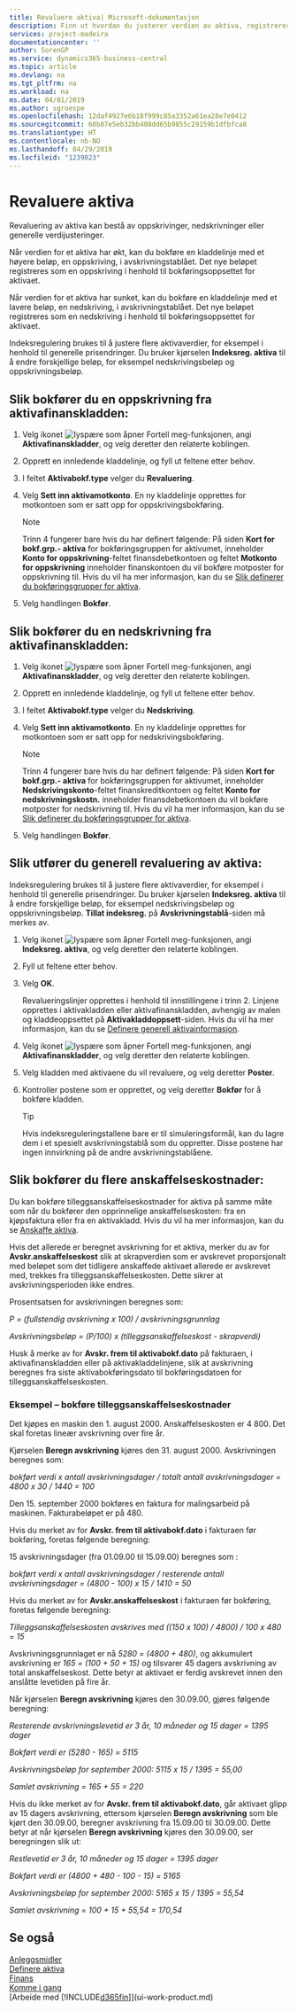 ```yaml
---
title: Revaluere aktiva| Microsoft-dokumentasjon
description: Finn ut hvordan du justerer verdien av aktiva, registrerer nye beløp som en nedskrivning eller oppskrivning, og bokfører flere anskaffelseskostnader.
services: project-madeira
documentationcenter: ''
author: SorenGP
ms.service: dynamics365-business-central
ms.topic: article
ms.devlang: na
ms.tgt_pltfrm: na
ms.workload: na
ms.date: 04/01/2019
ms.author: sgroespe
ms.openlocfilehash: 12daf4927e6b18f999c85a3352a61ea28e7e0412
ms.sourcegitcommit: 60b87e5eb32bb408dd65b9855c29159b1dfbfca8
ms.translationtype: HT
ms.contentlocale: nb-NO
ms.lasthandoff: 04/29/2019
ms.locfileid: "1239823"
---
```

# <a name="revalue-fixed-assets"></a>Revaluere aktiva
Revaluering av aktiva kan bestå av oppskrivinger, nedskrivninger eller generelle verdijusteringer.

Når verdien for et aktiva har økt, kan du bokføre en kladdelinje med et høyere beløp, en oppskriving, i avskrivningstablået. Det nye beløpet registreres som en oppskriving i henhold til bokføringsoppsettet for aktivaet.

Når verdien for et aktiva har sunket, kan du bokføre en kladdelinje med et lavere beløp, en nedskriving, i avskrivningstablået. Det nye beløpet registreres som en nedskriving i henhold til bokføringsoppsettet for aktivaet.

Indeksregulering brukes til å justere flere aktivaverdier, for eksempel i henhold til generelle prisendringer. Du bruker kjørselen **Indeksreg. aktiva** til å endre forskjellige beløp, for eksempel nedskrivingsbeløp og oppskrivningsbeløp.

## <a name="to-post-an-appreciation-from-the-fixed-asset-gl-journal"></a>Slik bokfører du en oppskrivning fra aktivafinanskladden:
1. Velg ikonet ![lyspære som åpner Fortell meg-funksjonen](media/ui-search/search_small.png "Fortell hva du vil gjøre"), angi **Aktivafinanskladder**, og velg deretter den relaterte koblingen.  
2. Opprett en innledende kladdelinje, og fyll ut feltene etter behov.
3. I feltet **Aktivabokf.type** velger du **Revaluering**.
4. Velg **Sett inn aktivamotkonto**. En ny kladdelinje opprettes for motkontoen som er satt opp for oppskrivingsbokføring.

    > [!NOTE]  
    >   Trinn 4 fungerer bare hvis du har definert følgende: På siden **Kort for bokf.grp.- aktiva** for bokføringsgruppen for aktivumet, inneholder **Konto for oppskrivning**-feltet finansdebetkontoen og feltet **Motkonto for oppskrivning** inneholder finanskontoen du vil bokføre motposter for oppskrivning til. Hvis du vil ha mer informasjon, kan du se [Slik definerer du bokføringsgrupper for aktiva](fa-how-setup-general.md#to-set-up-fixed-asset-posting-groups).  
5. Velg handlingen **Bokfør**.

## <a name="to-post-a-write-down-from-the-fixed-asset-gl-journal"></a>Slik bokfører du en nedskrivning fra aktivafinanskladden:
1. Velg ikonet ![lyspære som åpner Fortell meg-funksjonen](media/ui-search/search_small.png "Fortell hva du vil gjøre"), angi **Aktivafinanskladder**, og velg deretter den relaterte koblingen.  
2. Opprett en innledende kladdelinje, og fyll ut feltene etter behov.
3. I feltet **Aktivabokf.type** velger du **Nedskriving**.
4. Velg **Sett inn aktivamotkonto**. En ny kladdelinje opprettes for motkontoen som er satt opp for nedskrivingsbokføring.

    > [!NOTE]  
    >   Trinn 4 fungerer bare hvis du har definert følgende: På siden **Kort for bokf.grp.- aktiva** for bokføringsgruppen for aktivumet, inneholder **Nedskrivingskonto**-feltet finanskreditkontoen og feltet **Konto for nedskrivningskostn.** inneholder finansdebetkontoen du vil bokføre motposter for nedskrivning til. Hvis du vil ha mer informasjon, kan du se [Slik definerer du bokføringsgrupper for aktiva](fa-how-setup-general.md#to-set-up-fixed-asset-posting-groups).
5. Velg handlingen **Bokfør**.

## <a name="to-perform-general-revaluation-of-fixed-assets"></a>Slik utfører du generell revaluering av aktiva:
Indeksregulering brukes til å justere flere aktivaverdier, for eksempel i henhold til generelle prisendringer. Du bruker kjørselen **Indeksreg. aktiva** til å endre forskjellige beløp, for eksempel nedskrivingsbeløp og oppskrivningsbeløp. **Tillat indeksreg.** på **Avskrivningstablå**-siden må merkes av.

1. Velg ikonet ![lyspære som åpner Fortell meg-funksjonen](media/ui-search/search_small.png "Fortell hva du vil gjøre"), angi **Indeksreg. aktiva**, og velg deretter den relaterte koblingen.  
2. Fyll ut feltene etter behov.
3. Velg **OK**.

    Revalueringslinjer opprettes i henhold til innstillingene i trinn 2. Linjene opprettes i aktivakladden eller aktivafinanskladden, avhengig av malen og kladdeoppsettet på **Aktivakladdoppsett**-siden. Hvis du vil ha mer informasjon, kan du se [Definere generell aktivainformasjon](fa-how-setup-general.md).
4. Velg ikonet ![lyspære som åpner Fortell meg-funksjonen](media/ui-search/search_small.png "Fortell hva du vil gjøre"), angi **Aktivafinanskladder**, og velg deretter den relaterte koblingen.  
5. Velg kladden med aktivaene du vil revaluere, og velg deretter **Poster**.  
6. Kontroller postene som er opprettet, og velg deretter **Bokfør** for å bokføre kladden.

    > [!TIP]  
    >   Hvis indeksreguleringstallene bare er til simuleringsformål, kan du lagre dem i et spesielt avskrivningstablå som du oppretter. Disse postene har ingen innvirkning på de andre avskrivningstablåene.

## <a name="to-post-additional-acquisition-costs"></a>Slik bokfører du flere anskaffelseskostnader:
Du kan bokføre tilleggsanskaffelseskostnader for aktiva på samme måte som når du bokfører den opprinnelige anskaffelseskosten: fra en kjøpsfaktura eller fra en aktivakladd. Hvis du vil ha mer informasjon, kan du se [Anskaffe aktiva](fa-how-acquire.md).  

Hvis det allerede er beregnet avskrivning for et aktiva, merker du av for **Avskr.anskaffelseskost** slik at skrapverdien som er avskrevet proporsjonalt med beløpet som det tidligere anskaffede aktivaet allerede er avskrevet med, trekkes fra tilleggsanskaffelseskosten. Dette sikrer at avskrivningsperioden ikke endres.  

Prosentsatsen for avskrivningen beregnes som:  

*P = (fullstendig avskrivning x 100) / avskrivningsgrunnlag*

*Avskrivningsbeløp = (P/100) x (tilleggsanskaffelseskost - skrapverdi)*  

Husk å merke av for **Avskr. frem til aktivabokf.dato** på fakturaen, i aktivafinanskladden eller på aktivakladdelinjene, slik at avskrivning beregnes fra siste aktivabokføringsdato til bokføringsdatoen for tilleggsanskaffelseskosten.

### <a name="example---posting-additional-acquisition-costs"></a>Eksempel – bokføre tilleggsanskaffelseskostnader
Det kjøpes en maskin den 1. august 2000. Anskaffelseskosten er 4 800. Det skal foretas lineær avskrivning over fire år.

Kjørselen **Beregn avskrivning** kjøres den 31. august 2000. Avskrivningen beregnes som:

*bokført verdi x antall avskrivningsdager / totalt antall avskrivningsdager = 4800 x 30 / 1440 = 100*  

Den 15. september 2000 bokføres en faktura for malingsarbeid på maskinen. Fakturabeløpet er på 480.

Hvis du merket av for **Avskr. frem til aktivabokf.dato** i fakturaen før bokføring, foretas følgende beregning:  

15 avskrivningsdager (fra 01.09.00 til 15.09.00) beregnes som :

*bokført verdi x antall avskrivningsdager / resterende antall avskrivningsdager = (4800 - 100) x 15 / 1410 = 50*

Hvis du merket av for **Avskr.anskaffelseskost** i fakturaen før bokføring, foretas følgende beregning:  

*Tilleggsanskaffelseskosten avskrives med ((150 x 100) / 4800) / 100 x 480 = 15*

Avskrivningsgrunnlaget er nå *5280 = (4800 + 480)*, og akkumulert avskrivning er *165 = (100 + 50 + 15)* og tilsvarer 45 dagers avskrivning av total anskaffelseskost. Dette betyr at aktivaet er ferdig avskrevet innen den anslåtte levetiden på fire år.  

Når kjørselen **Beregn avskrivning** kjøres den 30.09.00, gjøres følgende beregning:  

*Resterende avskrivningslevetid er 3 år, 10 måneder og 15 dager = 1395 dager*  

*Bokført verdi er (5280 - 165) = 5115*  

*Avskrivningsbeløp for september 2000: 5115 x 15 / 1395 = 55,00*  

*Samlet avskrivning = 165 + 55 = 220*  

Hvis du ikke merket av for **Avskr. frem til aktivabokf.dato**, går aktivaet glipp av 15 dagers avskrivning, ettersom kjørselen **Beregn avskrivning** som ble kjørt den 30.09.00, beregner avskrivning fra 15.09.00 til 30.09.00. Dette betyr at når kjørselen **Beregn avskrivning** kjøres den 30.09.00, ser beregningen slik ut:  

*Restlevetid er 3 år, 10 måneder og 15 dager = 1395 dager*  

*Bokført verdi er (4800 + 480 - 100 - 15) = 5165*

*Avskrivningsbeløp for september 2000: 5165 x 15 / 1395 = 55,54*  

*Samlet avskrivning = 100 + 15 + 55,54 = 170,54*

## <a name="see-also"></a>Se også
[Anleggsmidler](fa-manage.md)  
[Definere aktiva](fa-setup.md)  
[Finans](finance.md)  
[Komme i gang](product-get-started.md)  
[Arbeide med [!INCLUDE[d365fin](includes/d365fin_md.md)]](ui-work-product.md)
